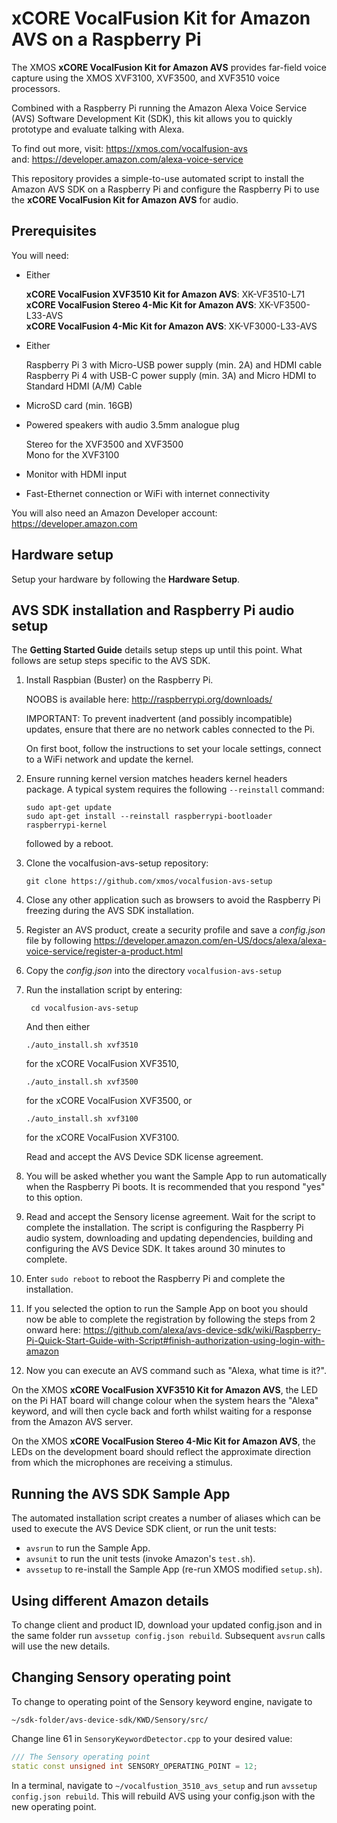 # xCORE VocalFusion Kit for Amazon AVS on a Raspberry Pi

The XMOS **xCORE VocalFusion Kit for Amazon AVS** provides far-field voice capture using the XMOS XVF3100, XVF3500, and XVF3510 voice processors.

Combined with a Raspberry Pi running the Amazon Alexa Voice Service (AVS) Software Development Kit (SDK), this kit allows you to quickly prototype and evaluate talking with Alexa.

To find out more, visit: https://xmos.com/vocalfusion-avs  
and: https://developer.amazon.com/alexa-voice-service

This repository provides a simple-to-use automated script to install the Amazon AVS SDK on a Raspberry Pi and configure the Raspberry Pi to use the **xCORE VocalFusion Kit for Amazon AVS** for audio.

## Prerequisites
You will need:

- Either

   **xCORE VocalFusion XVF3510 Kit for Amazon AVS**: XK-VF3510-L71  
   **xCORE VocalFusion Stereo 4-Mic Kit for Amazon AVS**: XK-VF3500-L33-AVS  
   **xCORE VocalFusion 4-Mic Kit for Amazon AVS**: XK-VF3000-L33-AVS

- Either

   Raspberry Pi 3 with Micro-USB power supply (min. 2A) and HDMI cable
   Raspberry Pi 4 with USB-C power supply (min. 3A) and Micro HDMI to Standard HDMI (A/M) Cable

- MicroSD card (min. 16GB)
- Powered speakers with audio 3.5mm analogue plug

   Stereo for the XVF3500 and XVF3500  
   Mono for the XVF3100
   
- Monitor with HDMI input
- Fast-Ethernet connection or WiFi with internet connectivity

You will also need an Amazon Developer account: https://developer.amazon.com

## Hardware setup
Setup your hardware by following the **Hardware Setup**.

## AVS SDK installation and Raspberry Pi audio setup
The **Getting Started Guide** details setup steps up until this point. What follows are setup steps specific to the AVS SDK.

1. Install Raspbian (Buster) on the Raspberry Pi.

   NOOBS is available here: http://raspberrypi.org/downloads/
   
   IMPORTANT: To prevent inadvertent (and possibly incompatible) updates, ensure that there are no network cables connected to the Pi. 
   
   On first boot, follow the instructions to set your locale settings, connect to a WiFi network and update the kernel.

2. Ensure running kernel version matches headers kernel headers package. A typical system requires the following `--reinstall` command:

   ```
   sudo apt-get update
   sudo apt-get install --reinstall raspberrypi-bootloader raspberrypi-kernel
   ```

   followed by a reboot.

3. Clone the vocalfusion-avs-setup repository:

   ```git clone https://github.com/xmos/vocalfusion-avs-setup```

4. Close any other application such as browsers to avoid the Raspberry Pi freezing during the AVS SDK installation.

5. Register an AVS product, create a security profile and save a *config.json* file by following https://developer.amazon.com/en-US/docs/alexa/alexa-voice-service/register-a-product.html

6. Copy the *config.json* into the directory `vocalfusion-avs-setup`

7. Run the installation script by entering:

   ``` cd vocalfusion-avs-setup```

   And then either

   ```./auto_install.sh xvf3510```

   for the xCORE VocalFusion XVF3510,

   ```./auto_install.sh xvf3500```

   for the xCORE VocalFusion XVF3500, or

   ```./auto_install.sh xvf3100```

   for the xCORE VocalFusion XVF3100.

   Read and accept the AVS Device SDK license agreement.

8. You will be asked whether you want the Sample App to run automatically when the Raspberry Pi boots. It is recommended that you respond "yes" to this option.

9. Read and accept the Sensory license agreement. Wait for the script to complete the installation. The script is configuring the Raspberry Pi audio system, downloading and updating dependencies, building and configuring the AVS Device SDK. It takes around 30 minutes to complete.

10. Enter `sudo reboot` to reboot the Raspberry Pi and complete the installation.

11. If you selected the option to run the Sample App on boot you should now be able to complete the registration by following the steps from 2 onward here:
https://github.com/alexa/avs-device-sdk/wiki/Raspberry-Pi-Quick-Start-Guide-with-Script#finish-authorization-using-login-with-amazon

12. Now you can execute an AVS command such as "Alexa, what time is it?".

   On the XMOS **xCORE VocalFusion XVF3510 Kit for Amazon AVS**, the LED on the Pi HAT board will change colour when the system hears the "Alexa" keyword, and will then cycle back and forth whilst waiting for a response from the Amazon AVS server.

   On the XMOS **xCORE VocalFusion Stereo 4-Mic Kit for Amazon AVS**, the LEDs on the development board should reflect the approximate direction from which the microphones are receiving a stimulus.

## Running the AVS SDK Sample App
The automated installation script creates a number of aliases which can be used to execute the AVS Device SDK client, or run the unit tests:
- `avsrun` to run the Sample App.
- `avsunit` to run the unit tests (invoke Amazon's `test.sh`).
- `avssetup` to re-install the Sample App (re-run XMOS modified `setup.sh`).

## Using different Amazon details
To change client and product ID, download your updated config.json and in the same folder run `avssetup config.json rebuild`. Subsequent `avsrun` calls will use the new details.

## Changing Sensory operating point

To change to operating point of the Sensory keyword engine, navigate to 
```
~/sdk-folder/avs-device-sdk/KWD/Sensory/src/
```
   
Change line 61 in `SensoryKeywordDetector.cpp` to your desired value:

```c++
/// The Sensory operating point
static const unsigned int SENSORY_OPERATING_POINT = 12;
```

In a terminal, navigate to `~/vocalfustion_3510_avs_setup` and run `avssetup config.json rebuild`. This will rebuild AVS using your config.json with the new operating point.
